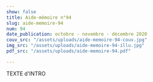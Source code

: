 ```yaml
---
show: false
title: Aide-mémoire n°94
slug: aide-memoire-94
num: 94
date_publication: octobre - novembre - décembre 2020
couv_src: "/assets/uploads/aide-memoire-94-couv.jpg"
img_src: "/assets/uploads/aide-memoire-94-illu.jpg"
pdf_src: "/assets/uploads/aide-memoire-94.pdf"

---
```

TEXTE d'INTRO